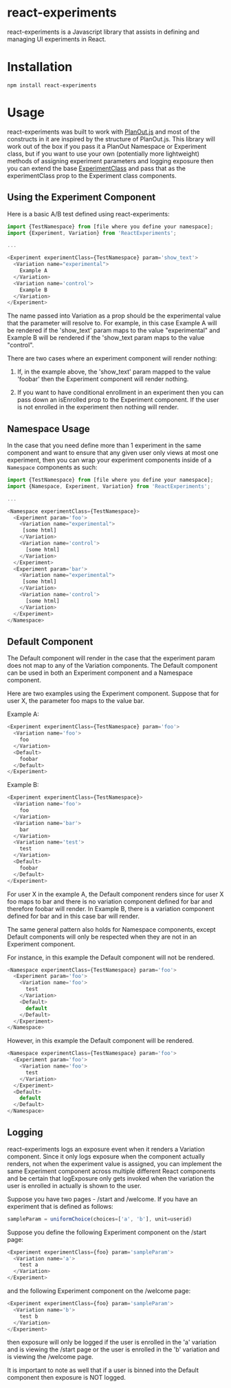 react-experiments
====================

react-experiments is a Javascript library that assists in defining and managing UI experiments in React.

# Installation

```
npm install react-experiments
```

# Usage

react-experiments was built to work with [PlanOut.js](https://www.github.com/HubSpot/PlanOut.js) and most of the constructs in it are inspired by the structure of PlanOut.js. This library will work out of the box if you pass it a PlanOut Namespace or Experiment class, but if you want to use your own (potentially more lightweight) methods of assigning experiment parameters and logging exposure then you can extend the base [ExperimentClass](https://github.com/HubSpot/react-experiments/blob/master/src/experimentClass.js) and pass that as the experimentClass prop to the Experiment class components.

## Using the Experiment Component

Here is a basic A/B test defined using react-experiments:

```javascript
import {TestNamespace} from [file where you define your namespace];
import {Experiment, Variation} from 'ReactExperiments';

...

<Experiment experimentClass={TestNamespace} param='show_text'>
  <Variation name="experimental">    
    Example A  
  </Variation>   
  <Variation name='control'>   
    Example B  
  </Variation>   
</Experiment>
```

The name passed into Variation as a prop should be the experimental value that the parameter will resolve to. For example, in this case Example A will be rendered if the 'show_text' param maps to the value "experimental" and Example B will be rendered if the 'show_text param maps to the value "control".

There are two cases where an experiment component will render nothing:

1) If, in the example above, the 'show_text' param mapped to the value 'foobar' then the Experiment component will render nothing. 

2) If you want to have conditional enrollment in an experiment then you can pass down an isEnrolled prop to the Experiment component. If the user is not enrolled in the experiment then nothing will render.

## Namespace Usage

In the case that you need define more than 1 experiment in the same component and want to ensure that any given user only views at most one experiment, then you can wrap your experiment components inside of a ```Namespace``` components as such:

```javascript
import {TestNamespace} from [file where you define your namespace];
import {Namespace, Experiment, Variation} from 'ReactExperiments';

...

<Namespace experimentClass={TestNamespace}>
  <Experiment param='foo'>
    <Variation name="experimental">    
     [some html]   
    </Variation>   
    <Variation name='control'>   
      [some html]   
    </Variation>   
  </Experiment>
  <Experiment param='bar'>
    <Variation name="experimental">    
     [some html]   
    </Variation>   
    <Variation name='control'>   
      [some html]   
    </Variation>   
  </Experiment>
</Namespace>
```

## Default Component

The Default component will render in the case that the experiment param does not map to any of the Variation components. The Default component can be used in both an Experiment component and a Namespace component.

Here are two examples using the Experiment component. Suppose that for user X, the parameter foo maps to the value bar.

Example A:
```javascript
<Experiment experimentClass={TestNamespace} param='foo'>
  <Variation name='foo'>
    foo
  </Variation>
  <Default>
    foobar
  </Default>
</Experiment>
```
Example B:
```javascript
<Experiment experimentClass={TestNamespace}>
  <Variation name='foo'>
    foo
  </Variation>
  <Variation name='bar'>
    bar
  </Variation>
  <Variation name='test'>
    test
  </Variation>
  <Default>
    foobar
  </Default>
</Experiment>
```

For user X in the example A, the Default component renders since for user X foo maps to bar and there is no variation component defined for bar and therefore foobar will render.
In Example B, there is a variation component defined for bar and in this case bar will render.

The same general pattern also holds for Namespace components, except Default components will only be respected when they are not in an Experiment component.

For instance, in this example the Default component will not be rendered.
```javascript
<Namespace experimentClass={TestNamespace} param='foo'>
  <Experiment param='foo'>
    <Variation name='foo'>
      test
    </Variation>
    <Default>
      default
    </Default>
  </Experiment>
</Namespace>
```

However, in this example the Default component will be rendered.
```javascript
<Namespace experimentClass={TestNamespace} param='foo'>
  <Experiment param='foo'>
    <Variation name='foo'>
      test
    </Variation>
  </Experiment>
  <Default>
    default
  </Default>
</Namespace>
```

## Logging

react-experiments logs an exposure event when it renders a Variation component. Since it only logs exposure when the component actually renders, not when the experiment value is assigned, you can implement the same Experiment component across multiple different React components and be certain that logExposure only gets invoked when the variation the user is enrolled in actually is shown to the user.

Suppose you have two pages - /start and /welcome. If you have an experiment that is defined as follows:

```javascript
sampleParam = uniformChoice(choices=['a', 'b'], unit=userid)
```

Suppose you define the following Experiment component on the /start page:
```javascript
<Experiment experimentClass={foo} param='sampleParam'>
  <Variation name='a'>
    test a
  </Variation>
</Experiment>
```

and the following Experiment component on the /welcome page:
```javascript
<Experiment experimentClass={foo} param='sampleParam'>
  <Variation name='b'>
    test b
  </Variation>
</Experiment>
```

then exposure will only be logged if the user is enrolled in the 'a' variation and is viewing the /start page or the user is enrolled in the 'b' variation and is viewing the /welcome page.

It is important to note as well that if a user is binned into the Default component then exposure is NOT logged.


